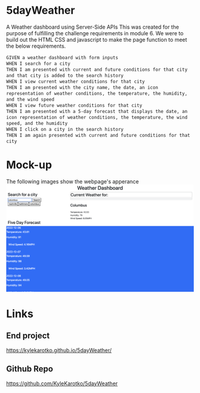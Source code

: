 # 5dayWeather
A Weather dashboard using Server-Side APIs
This was created for the purpose of fulfilling the challenge requirements in module 6. We were to build out the HTML CSS and javascript to make the page function to meet the below requirements.

```
GIVEN a weather dashboard with form inputs
WHEN I search for a city
THEN I am presented with current and future conditions for that city and that city is added to the search history
WHEN I view current weather conditions for that city
THEN I am presented with the city name, the date, an icon representation of weather conditions, the temperature, the humidity, and the wind speed
WHEN I view future weather conditions for that city
THEN I am presented with a 5-day forecast that displays the date, an icon representation of weather conditions, the temperature, the wind speed, and the humidity
WHEN I click on a city in the search history
THEN I am again presented with current and future conditions for that city
```

# Mock-up
The following images show the webpage's apperance
![Weather Dashboard](./assets/images/WD1.png)


# Links

## End project
https://kylekarotko.github.io/5dayWeather/
## Github Repo
https://github.com/KyleKarotko/5dayWeather